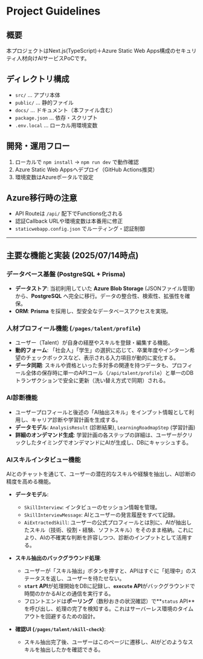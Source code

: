 # Project Guidelines

## 概要
本プロジェクトはNext.js(TypeScript)＋Azure Static Web Apps構成のセキュリティ人材向けAIサービスPoCです。

## ディレクトリ構成
- `src/` ... アプリ本体
- `public/` ... 静的ファイル
- `docs/` ... ドキュメント（本ファイル含む）
- `package.json` ... 依存・スクリプト
- `.env.local` ... ローカル用環境変数

## 開発・運用フロー
1. ローカルで `npm install` → `npm run dev` で動作確認
2. Azure Static Web Appsへデプロイ（GitHub Actions推奨）
3. 環境変数はAzureポータルで設定

## Azure移行時の注意
- API Routeは `/api/` 配下でFunctions化される
- 認証Callback URLや環境変数は本番用に修正
- `staticwebapp.config.json` でルーティング・認証制御

---
## 主要な機能と実装 (2025/07/14時点)

### データベース基盤 (PostgreSQL + Prisma)
- **データストア**: 当初利用していた **Azure Blob Storage** (JSONファイル管理) から、**PostgreSQL** へ完全に移行。データの整合性、検索性、拡張性を確保。
- **ORM**: **Prisma** を採用し、型安全なデータベースアクセスを実現。

### 人材プロフィール機能 (`/pages/talent/profile`)
- ユーザー（Talent）が自身の経歴やスキルを登録・編集する機能。
- **動的フォーム**: 「社会人」「学生」の選択に応じて、卒業年度やインターン希望のチェックボックスなど、表示される入力項目が動的に変化する。
- **データ同期**: スキルや資格といった多対多の関連を持つデータも、プロフィール全体の保存時に単一のAPIコール（`/api/talent/profile`）と単一のDBトランザクションで安全に更新（洗い替え方式で同期）される。

### AI診断機能
- ユーザープロフィールと後述の「AI抽出スキル」をインプット情報として利用し、キャリア診断や学習計画を生成する。
- **データモデル**: `AnalysisResult` (診断結果), `LearningRoadmapStep` (学習計画)
- **詳細のオンデマンド生成**: 学習計画の各ステップの詳細は、ユーザーがクリックしたタイミングでオンデマンドにAIが生成し、DBにキャッシュする。

### AIスキルインタビュー機能
AIとのチャットを通じて、ユーザーの潜在的なスキルや経験を抽出し、AI診断の精度を高める機能。

- **データモデル**:
    - `SkillInterview`: インタビューのセッション情報を管理。
    - `SkillInterviewMessage`: AIとユーザーの発言履歴をすべて記録。
    - `AiExtractedSkill`: ユーザーの公式プロフィールとは別に、AIが抽出したスキル（技術、役割・経験、ソフトスキル）をそのまま格納。これにより、AIの不確実な判断を許容しつつ、診断のインプットとして活用する。

- **スキル抽出のバックグラウンド処理**:
    - ユーザーが「スキル抽出」ボタンを押すと、APIはすぐに「処理中」のステータスを返し、ユーザーを待たせない。
    - **`start` API**が処理開始をDBに記録し、**`execute` API**がバックグラウンドで時間のかかるAIとの通信を実行する。
    - フロントエンドは**ポーリング**（数秒おきの状況確認）で**`status` API**を呼び出し、処理の完了を検知する。これはサーバーレス環境のタイムアウトを回避するための設計。

- **確認UI (`/pages/talent/skill-check`)**:
    - スキル抽出完了後、ユーザーはこのページに遷移し、AIがどのようなスキルを抽出したかを確認できる。
